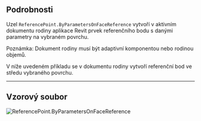 ## Podrobnosti
Uzel `ReferencePoint.ByParametersOnFaceReference` vytvoří v aktivním dokumentu rodiny aplikace Revit prvek referenčního bodu s danými parametry na vybraném povrchu.

Poznámka: Dokument rodiny musí být adaptivní komponentou nebo rodinou objemů.

V níže uvedeném příkladu se v dokumentu rodiny vytvoří referenční bod ve středu vybraného povrchu.

___
## Vzorový soubor

![ReferencePoint.ByParametersOnFaceReference](./Revit.Elements.ReferencePoint.ByParametersOnFaceReference_img.jpg)

